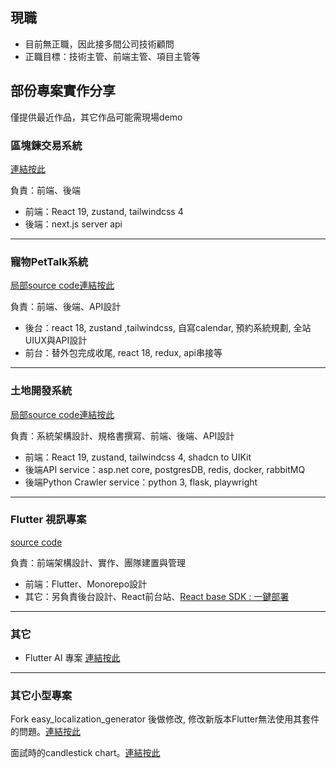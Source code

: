 ## 現職
- 目前無正職，因此接多間公司技術顧問
- 正職目標：技術主管、前端主管、項目主管等

## 部份專案實作分享
僅提供最近作品，其它作品可能需現場demo

### 區塊鍊交易系統
[連結按此](https://bitcoin-homework.vercel.app/zh-TW/market)

負責：前端、後端
- 前端：React 19, zustand, tailwindcss 4
- 後端：next.js server api
***

### 寵物PetTalk系統
[局部source code連結按此](/petdata)

負責：前端、後端、API設計
- 後台：react 18, zustand ,tailwindcss, 自寫calendar, 預約系統規劃, 全站UIUX與API設計
- 前台：替外包完成收尾, react 18, redux, api串接等
***

### 土地開發系統
[局部source code連結按此](/land)

負責：系統架構設計、規格書撰寫、前端、後端、API設計
- 前端：React 19, zustand, tailwindcss 4, shadcn to UIKit
- 後端API service：asp.net core, postgresDB, redis, docker, rabbitMQ
- 後端Python Crawler service：python 3, flask, playwright
***

### Flutter 視訊專案
[source code](https://github.com/smallseven1213/hm-video-app)

負責：前端架構設計、實作、團隊建置與管理
- 前端：Flutter、Monorepo設計
- 其它：另負責後台設計、React前台站、[React base SDK : 一鍵部署](https://yarnpkg.com/package?q=%40asia-x&name=%40asia-x%2Fsdk)
***

### 其它
- Flutter AI 專案 [連結按此](/flutter_ai)
***

### 其它小型專案
Fork easy_localization_generator 後做修改, 修改新版本Flutter無法使用其套件的問題。[連結按此](https://github.com/smallseven1213/easy_localization_generator)

面試時的candlestick chart。[連結按此](https://github.com/smallseven1213/candlestick)
